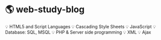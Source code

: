 # :earth_americas: web-study-blog
:bulb: HTML5 and Script Languages
:bulb: Cascading Style Sheets
:bulb: JavaScript
:bulb: Database: SQL, MSQL
:bulb: PHP & Server side programming
:bulb: XML
:bulb: Ajax
